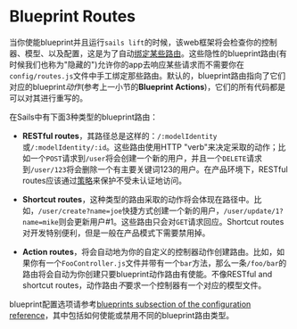 # Blueprint Routes
当你使能blueprint并且运行`sails lift`的时候，该web框架将会检查你的控制器、模型、以及配置，这是为了自动[绑定某些路由](http://sailsjs.org/documentation/concepts/Routes)。这些隐性的blueprint路由(有时候我们也称为"隐藏的")允许你的app去响应某些请求而不需要你在`config/routes.js`文件中手工绑定那些路由。默认的，blueprint路由指向了它们对应的blueprint*动作*(参考上一小节的**Blueprint Actions**)，它们的所有代码都是可以对其进行重写的。

在Sails中有下面3种类型的blueprint路由：

+ **RESTful routes**，其路径总是这样的：`/:modelIdentity`或`/:modelIdentity/:id`。这些路由使用HTTP "verb"来决定采取的动作；比如一个`POST`请求到`/user`将会创建一个新的用户，并且一个`DELETE`请求到`/user/123`将会删除一个有主要关键词123的用户。在产品环境下，RESTful routes应该通过[策略](http://sailsjs.org/documentation/concepts/Policies)来保护不受未认证地访问。

+ **Shortcut routes**，这种类型的路由采取的动作将会体现在路径中。比如，`/user/create?name=joe`快捷方式创建一个新的用户，`/user/update/1?name=mike`则会更新用户#1。这些路由只会对`GET`请求回应。Shortcut routes对开发特别便利，但是一般在产品模式下需要禁用掉。

+ **Action routes**，将会自动地为你的自定义的控制器动作创建路由。比如，如果你有一个`FooController.js`文件并带有一个`bar`方法，那么一条`/foo/bar`的路由将会自动为你创建只要blueprint动作路由有使能。不像RESTful and shortcut routes，动作路由*不*要求一个控制器有一个对应的模型文件。

blueprint配置选项请参考[blueprints subsection of the configuration reference](http://sailsjs.org/documentation/reference/sails.config/sails.config.blueprints.html)，其中包括如何使能或禁用不同的blueprint路由类型。

<docmeta name="displayName" value="Blueprint Routes">
